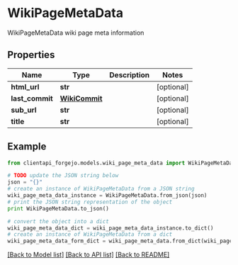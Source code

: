 # WikiPageMetaData

WikiPageMetaData wiki page meta information

## Properties
Name | Type | Description | Notes
------------ | ------------- | ------------- | -------------
**html_url** | **str** |  | [optional] 
**last_commit** | [**WikiCommit**](WikiCommit.md) |  | [optional] 
**sub_url** | **str** |  | [optional] 
**title** | **str** |  | [optional] 

## Example

```python
from clientapi_forgejo.models.wiki_page_meta_data import WikiPageMetaData

# TODO update the JSON string below
json = "{}"
# create an instance of WikiPageMetaData from a JSON string
wiki_page_meta_data_instance = WikiPageMetaData.from_json(json)
# print the JSON string representation of the object
print WikiPageMetaData.to_json()

# convert the object into a dict
wiki_page_meta_data_dict = wiki_page_meta_data_instance.to_dict()
# create an instance of WikiPageMetaData from a dict
wiki_page_meta_data_form_dict = wiki_page_meta_data.from_dict(wiki_page_meta_data_dict)
```
[[Back to Model list]](../README.md#documentation-for-models) [[Back to API list]](../README.md#documentation-for-api-endpoints) [[Back to README]](../README.md)


